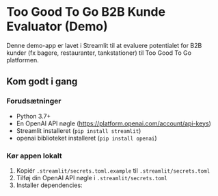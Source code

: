# Too Good To Go B2B Kunde Evaluator (Demo)

Denne demo-app er lavet i Streamlit til at evaluere potentialet for B2B kunder (fx bagere, restauranter, tankstationer) til Too Good To Go platformen.

## Kom godt i gang

### Forudsætninger
- Python 3.7+
- En OpenAI API nøgle (https://platform.openai.com/account/api-keys)
- Streamlit installeret (`pip install streamlit`)
- openai biblioteket installeret (`pip install openai`)

### Kør appen lokalt

1. Kopiér `.streamlit/secrets.toml.example` til `.streamlit/secrets.toml`
2. Tilføj din OpenAI API nøgle i `.streamlit/secrets.toml`
3. Installer dependencies:

